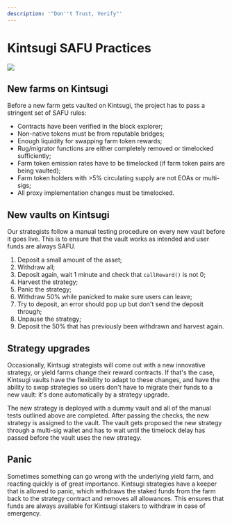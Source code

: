 ```yaml
---
description: '"Don''t Trust, Verify"'
---
```


# Kintsugi SAFU Practices

![](../.gitbook/assets/safu.png)

## New farms on Kintsugi

Before a new farm gets vaulted on Kintsugi, the project has to pass a stringent set of SAFU rules:

* Contracts have been verified in the block explorer;
* Non-native tokens must be from reputable bridges;
* Enough liquidity for swapping farm token rewards;
* Rug/migrator functions are either completely removed or timelocked sufficiently;
* Farm token emission rates have to be timelocked (if farm token pairs are being vaulted);
* Farm token holders with >5% circulating supply are not EOAs or multi-sigs;
* All proxy implementation changes must be timelocked.

## New vaults on Kintsugi

Our strategists follow a manual testing procedure on every new vault before it goes live. This is to ensure that the vault works as intended and user funds are always SAFU.

1. Deposit a small amount of the asset;&#x20;
2. Withdraw all;&#x20;
3. Deposit again, wait 1 minute and check that `callReward()` is not 0;&#x20;
4. Harvest the strategy;&#x20;
5. Panic the strategy;&#x20;
6. Withdraw 50% while panicked to make sure users can leave;&#x20;
7. Try to deposit, an error should pop up but don't send the deposit through;&#x20;
8. Unpause the strategy;&#x20;
9. Deposit the 50% that has previously been withdrawn and harvest again.

## Strategy upgrades

Occasionally, Kintsugi strategists will come out with a new innovative strategy, or yield farms change their reward contracts. If that's the case, Kintsugi vaults have the flexibility to adapt to these changes, and have the ability to swap strategies so users don't have to migrate their funds to a new vault: it's done automatically by a strategy upgrade.

The new strategy is deployed with a dummy vault and all of the manual tests outlined above are completed. After passing the checks, the new strategy is assigned to the vault. The vault gets proposed the new strategy through a multi-sig wallet and has to wait until the timelock delay has passed before the vault uses the new strategy.

## Panic

Sometimes something can go wrong with the underlying yield farm, and reacting quickly is of great importance. Kintsugi strategies have a keeper that is allowed to panic, which withdraws the staked funds from the farm back to the strategy contract and removes all allowances. This ensures that funds are always available for Kintsugi stakers to withdraw in case of emergency.
